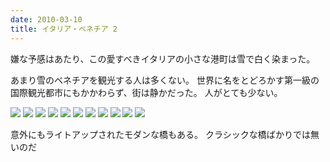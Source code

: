 ```yaml
---
date: 2010-03-10
title: イタリア・ベネチア 2
---
```


嫌な予感はあたり、この愛すべきイタリアの小さな港町は雪で白く染まった。

あまり雪のベネチアを観光する人は多くない。
世界に名をとどろかす第一級の国際観光都市にもかかわらず、街は静かだった。
人がとても少ない。

![](https://img.xar.sh/10641420195_bf92fff93f_h.jpg)
![](https://img.xar.sh/10641722903_a2b56a7aeb_h.jpg)
![](https://img.xar.sh/10641482225_56e846ee98_h.jpg)
![](https://img.xar.sh/10641542074_6c3890e664_h.jpg)
![](https://img.xar.sh/10641565334_0fde1eabf1_h.jpg)
![](https://img.xar.sh/10641809293_d3aae9aac2_h.jpg)
![](https://img.xar.sh/10641814703_144614c93c_h.jpg)
![](https://img.xar.sh/10641574775_a67256b9b4_h.jpg)
![](https://img.xar.sh/10641825053_2c48c94aaf_h.jpg)
![](https://img.xar.sh/10641833713_1fed549542_h.jpg)
![](https://img.xar.sh/10641590805_16039b315f_h.jpg)

意外にもライトアップされたモダンな橋もある。
クラシックな橋ばかりでは無いのだ
